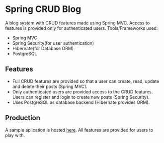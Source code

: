 # Spring CRUD Blog

A blog system with CRUD features made using Spring MVC. Access to features is provided only for authenticated users. Tools/Frameworks used:

- Spring MVC
- Spring Security(for user authentication)
- Hibernate(for Database ORM)
- PostgreSQL

## Features

- Full CRUD features are provided so that a user can create, read, update and delete their posts (Spring MVC).
- Only authenticated users are provided access to the CRUD features. Users can register and login to create new posts (Spring Security).
- Uses PostgreSQL as database backend (Hibernate provides ORM).

## Production

A sample aplication is hosted [here](https://spring-blog-ed2c389ef26f.herokuapp.com/showFormForLogin). All features are provided for users to play with. 

 
